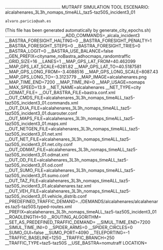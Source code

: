 .............................................
    MUTRAFF SIMULATION TOOL
    ESCENARIO: alcalahenares_3L3h_nomaps_timeALL_taz5-taz50S_incident3_01

    alvaro.paricio@uah.es
(This file has been generated automatically by generate_city_epochs.sh)
.............................................
__ADD_COMMANDS=_alcala_incident3
__BASTRA_FORESIGHT_HALTING=0
__BASTRA_FORESIGHT_PENALTY=1
__BASTRA_FORESIGHT_STEPS=0
__BASTRA_FORESIGHT_TRIES=0
__BASTRA_LOGIT=0
__BASTRA_USE_BALANCE=false
__GEN_PREFIX=cityname_noBastra_adhocmaps_randomtraffic
__GRID_SIZE=16
__LANES=1
__MAP_GPS_LAT_FROM=40.462099
__MAP_GPS_LAT_SCALE=6281.82
__MAP_GPS_LAT_TO=40.5187581
__MAP_GPS_LONG_FROM=-3.4088516
__MAP_GPS_LONG_SCALE=8087.43
__MAP_GPS_LONG_TO=-3.3123779
__MAP_IMAGE=alcalahenares.png
__MAP_TIME_END=7200
__MAP_TIME_INI=0
__MAP_USAGE=nomaps
__MAX_SPEED=13.9
__NET_NAME=alcalahenares
__NET_TYPE=city
__ODMAT_FILE=
__OUT_BASTRA_FILE=bastra.conf.xml
__OUT_CMDS_FILE=alcalahenares_3L3h_nomaps_timeALL_taz5-taz50S_incident3_01.commands.xml
__OUT_DUA_FILE=alcalahenares_3L3h_nomaps_timeALL_taz5-taz50S_incident3_01.duarouter.conf
__OUT_MAPS_FILE=alcalahenares_3L3h_nomaps_timeALL_taz5-taz50S_incident3_01.maps.xml
__OUT_NETGEN_FILE=alcalahenares_3L3h_nomaps_timeALL_taz5-taz50S_incident3_01.net.xml
__OUT_NET_FILE=alcalahenares_3L3h_nomaps_timeALL_taz5-taz50S_incident3_01.net.city.conf
__OUT_ODMAT_FILE=alcalahenares_3L3h_nomaps_timeALL_taz5-taz50S_incident3_01.odmat.xml
__OUT_OD_FILE=alcalahenares_3L3h_nomaps_timeALL_taz5-taz50S_incident3_01.od.conf
__OUT_SUMO_FILE=alcalahenares_3L3h_nomaps_timeALL_taz5-taz50S_incident3_01.sumo.conf
__OUT_TAZ_FILE=alcalahenares_3L3h_nomaps_timeALL_taz5-taz50S_incident3_01.alcalahenares.taz.xml
__OUT_VEH_FILE=alcalahenares_3L3h_nomaps_timeALL_taz5-taz50S_incident3_01.vehicle_distrib.conf
__PREDEFINED_TRAFFIC_DEMAND=../DEMANDS/alcalahenares/alcalahenares.taz5-taz50S.typed-routes.xml
__PREFIX=alcalahenares_3L3h_nomaps_timeALL_taz5-taz50S_incident3_01
__ROADLENGTH=50
__ROUTING_ALGORITHM=
__SET_AS_PREDEFINED_TRAFFIC_DEMAND=
__SIMUL_TIME_END=7200
__SIMUL_TIME_INI=0
__SPIDER_ARMS=0
__SPIDER_CIRCLES=0
__SUMO_GUI=false
__SUMO_PORT=4090
__TELEPORTING=-1
__TRAFFIC_BASELINE=1250
__TRAFFIC_BRANCH=250
__TRAFFIC_TYPE=taz5-taz50S
__USE_BASTRA=nomutraff
LOCATION=    <location netOffset="-465343.12,-4479111.07" convBoundary="0.00,0.00,8087.43,6281.82" origBoundary="-3.408842,40.462103,-3.312420,40.518754" projParameter="+proj=utm +zone=30 +ellps=WGS84 +datum=WGS84 +units=m +no_defs"/>
